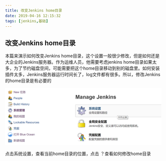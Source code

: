 ```yaml
---
title: 改变Jenkins home目录
date: 2019-04-16 12:15:32
tags: [jenkins,基础]
---
```



## 改变Jenkins home目录

本篇来演示如何改变Jenkins home目录，这个设置一般很少修改，但是如何还是大企业的Jenkins服务器。作为运维人员，他需要考虑jenkins home目录如果太多，为了节约磁盘空间，可能需要把这个home目录移动到别的磁盘里。如何安装插件太多，Jenkins服务器运行时间长了，log文件都有很多。所以，修改Jenkins的home目录是有必要的



![img](/images/20171016225513022.png)

点击系统设置，查看当前home目录的位置，点击 ？查看如何修改home目录

